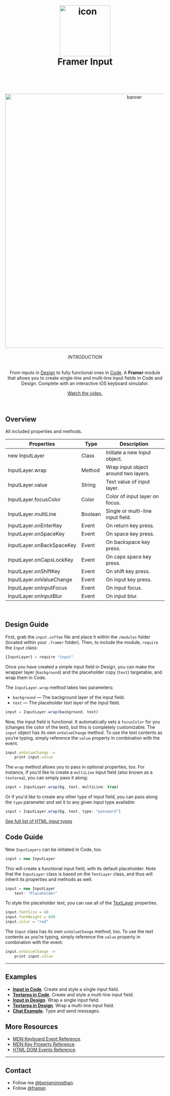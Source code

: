 <h1 align="center">
  <img src="https://d.pr/i/n8cWkV+" width="160" alt="icon"><br>
  Framer Input<br>
  <br>
</h1>
<br>
<p align="center">  
  <img src="https://d.pr/i/kmymUv+" width="800" alt="banner">
  <br>
  <h6 align="center">INTRODUCTION</h6>
  <p align="center">From inputs in <a href="https://framer.com/features/design?utm_source=github&utm_medium=link&utm_campaign=framer_audio_benjamin">Design</a> to fully functional ones in <a href="https://framer.com/features/code?utm_source=github&utm_medium=link&utm_campaign=framer_audio_benjamin">Code</a>. A <strong>Framer</strong> module that allows you to create single-line and multi-line input fields in Code and Design. Complete with an interactive iOS keyboard simulator.</p>
 <p align="center"><a href="https://youtu.be/GZepOvNX7OM">Watch the video.</a></p>
</p>
<br>

## Overview
All included properties and methods.


| Properties    | Type          | Description |
| ------------- | ------------- |----------- |
| new InputLayer    | Class  | Initiate a new Input object. |
| InputLayer.wrap    | Method  |Wrap input object around two layers. |
| InputLayer.value    | String  |  Text value of input layer. |
| InputLayer.focusColor    | Color  | Color of input layer on focus. |
| InputLayer.multiLine    | Boolean  | Single or multi-line input field. |
| InputLayer.onEnterKey    | Event  | On return key press. |
| InputLayer.onSpaceKey    | Event  | On space key press. |
| InputLayer.onBackSpaceKey    | Event | On backspace key press. |
| InputLayer.onCapsLockKey    | Event | On caps space key press. |
| InputLayer.onShiftKey    | Event  |  On shift key press. |
| InputLayer.onValueChange    | Event  | On input key press. |
| InputLayer.onInputFocus    | Event  | On input focus. |
| InputLayer.onInputBlur    | Event  | On input blur. |


<br>

## Design Guide
First, grab the `input.coffee` file and place it within the `/modules` folder (located within your `.framer` folder).
Then, to include the module, `require` the `Input` class:

```javascript
{InputLayer} = require "input"
```

Once you have created a simple input field in Design, you can make the wrapper layer (`background`) and the placeholder copy (`text`) targetable, and wrap them in Code.

The `InputLayer.wrap` method takes two parameters:
- `background` — The background layer of the input field.
- `text` — The placeholder text layer of the input field.

```javascript
input = InputLayer.wrap(background, text)
```

Now, the input field is functional. It automatically sets a `focusColor` for you (changes the color of the text), but this is completely customizable. The `input` object has its own `onValueChange` method. To use the text contents as you’re typing, simply reference the `value` property in combination with the event.

```javascript
input.onValueChange ->
	print input.value 
```

The `wrap` method allows you to pass in optional properties, too. For instance, if you’d like to create a `multiLine` input field (also known as a `textarea`), you can simply pass it along:

```javascript
input = InputLayer.wrap(bg, text, multiLine: true)
```

Or if you'd like to create any other type of input field, you can pass along the `type` parameter and set it to any given input type available:

```javascript
input = InputLayer.wrap(bg, text, type: "password")
```

[See full list of HTML input types](https://www.w3schools.com/tags/att_input_type.asp)

## Code Guide
New `InputLayers` can be initiated in Code, too.

```javascript
input = new InputLayer
```

This will create a functional input field, with its default placeholder. Note that the `InputLayer` class is based on the `TextLayer` class, and thus will inherit its properties and methods as well.

```javascript
input = new InputLayer
	text: "Placeholder"
```

To style the placeholder text, you can use all of the [TextLayer](https://framer.com/docs/?utm_campaign=framer_input_benjamin#text.textlayer) properties.

```javascript
input.fontSize = 40
input.fontWeight = 600
input.color = "red"
```

The `Input` class has its own `onValueChange` method, too. To use the text contents as you’re typing, simply reference the `value` property in combination with the event.

```javascript
input.onValueChange ->
	print input.value 
```



---

## Examples
- **[Input in Code](https://framer.cloud/NyGvN/)**. Create and style a single input field.
- **[Textarea in Code](https://framer.cloud/HSNYG/)**. Create and style a multi-line input field.
- **[Input in Design](https://framer.cloud/kyABW/)**. Wrap a single input field.
- **[Textarea in Design](https://framer.cloud/EyGbp/)**. Wrap a multi-line input field.
- **[Chat Example](https://framer.cloud/JdeKv/).** Type and send messages.


## More Resources
- [MDN Keyboard Event Reference](https://developer.mozilla.org/en-US/docs/Web/API/KeyboardEvent).
- [MDN Key Property Reference](https://developer.mozilla.org/en-US/docs/Web/API/KeyboardEvent/key).
- [HTML DOM Events Reference](https://www.w3schools.com/jsref/dom_obj_event.asp).
---

## Contact
- Follow me <a href="https://twitter.com/benjaminnathan">@benjaminnathan</a>.
- Follow <a href="https://twitter.com/framer">@framer</a>.
